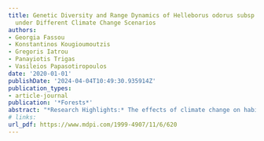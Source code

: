 ```yaml
---
title: Genetic Diversity and Range Dynamics of Helleborus odorus subsp. cyclophyllus
  under Different Climate Change Scenarios
authors:
- Georgia Fassou
- Konstantinos Kougioumoutzis
- Gregoris Iatrou
- Panayiotis Trigas
- Vasileios Papasotiropoulos
date: '2020-01-01'
publishDate: '2024-04-04T10:49:30.935914Z'
publication_types:
- article-journal
publication: '*Forests*'
abstract: "*Research Highlights:* The effects of climate change on habitat loss, range shift and/or genetic impoverishment of mid-elevation plants has received less attention compared to alpine species. Moreover, genetic diversity patterns of mountain forest herbaceous species have scarcely been explored in the Balkans. In this context, our study is the first that aims to examine **Helleborus odorus** subsp. **cyclophyllus**, a medicinal plant endemic to the southern part of the Balkan Peninsula. *Background and Objectives:* We compare its genetic diversity and structure along the continuous mountain range of western Greece with the topographically less structured mountains of eastern Greece, and predict its present and future habitat suitability, using several environmental variables. *Materials and Methods:* Inter Simple Sequence Repeat (ISSR) markers were used to genotype 80 individuals from 8 populations, covering almost the species’ entire distribution range in Greece. We investigated the factors shaping its genetic composition and driving its current and future distribution. *Results:* High gene diversity (0.2239–0.3319), moderate population differentiation (0.0317–0.3316) and increased gene flow (Nm = 1.3098) was detected. According to any GCM/RCP/climate database combination, **Helleborus odorus** subsp. **cyclophyllus** is projected to lose a significant portion of its current distribution by 2070 and follow a trend towards genetic homogenization. Conclusions: Populations exhibit in terms of genetic structure a west–east genetic split, which becomes more evident southwards. This is mainly due to geographic/topographic factors and their interplay with Quaternary climatic oscillations, and to environmental constraints, which may have a negative impact on the species’ future distribution and genetic composition. Pindos mountain range seems to buffer climate change effects and will probably continue to host several populations. On the other hand, peripheral populations have lower genetic diversity compared to central populations, but still hold significant evolutionary potential due to the private alleles they maintain."
# links:
url_pdf: https://www.mdpi.com/1999-4907/11/6/620
---
```

